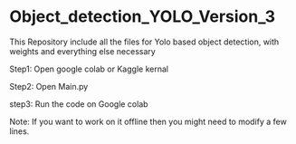 # Object_detection_YOLO_Version_3
This Repository include all the files for Yolo based object detection, with weights and everything else necessary 

Step1:
Open google colab or Kaggle kernal

Step2:
Open Main.py

step3: 
Run the code on Google colab

Note: If you want to work on it offline then you might need to modify a few lines.
